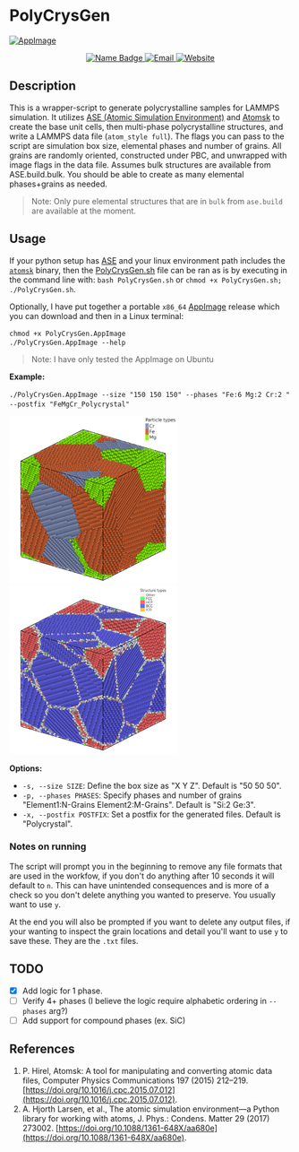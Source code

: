 # PolyCrysGen 
[![AppImage](https://github.com/stefanbringuier/PolyCrysGen/actions/workflows/build-and-release.yml/badge.svg)](https://github.com/stefanbringuier/PolyCrysGen/actions/workflows/build-and-release.yml)

<p align="center">
<a href="https://github.com">
  <img src="https://img.shields.io/badge/Name-Stefan%20Bringuier-green?style=flat-square" alt="Name Badge">
</a>
  <a href="mailto:stefanbringuier@gmail.com">
    <img alt="Email" src="https://img.shields.io/badge/Email-stefanbringuier%40gmail.com-blue?style=flat-square&logo=gmail">
  </a>
  <a href="https://stefanbringuier.info">
    <img alt="Website" src="https://img.shields.io/website?down_color=red&down_message=offline&up_color=green&up_message=online&url=https%3A%2F%2Fstefanbringuier.info">
  </a>
</p>


## Description
This is a wrapper-script to generate polycrystalline samples for LAMMPS simulation. It utilizes [ASE (Atomic Simulation Environment)](https://wiki.fysik.dtu.dk/ase) and [Atomsk](https://atomsk.univ-lille.fr/) to create the base unit cells, then multi-phase polycrystalline structures, and write a LAMMPS data file (`atom_style full`). The flags you can pass to the script are simulation box size, elemental phases and number of grains. All grains are randomly oriented, constructed under PBC, and unwrapped with image flags in the data file. Assumes bulk structures are  available from ASE.build.bulk. You should be able to create as many elemental phases+grains as needed.

> Note: Only pure elemental structures that are in `bulk` from `ase.build` are available at the moment. 

## Usage
If your python setup has [ASE](https://wiki.fysik.dtu.dk/ase/) and your linux environment path includes the [`atomsk`](https://atomsk.univ-lille.fr/) binary, then the [PolyCrysGen.sh](./PolyCrysGen.sh) file can be ran as is by executing in the command line with: `bash PolyCrysGen.sh` or  `chmod +x PolyCrysGen.sh; ./PolyCrysGen.sh`.

Optionally, I have put together a portable `x86_64` [AppImage](https://github.com/stefanbringuier/PolyCrysGen/releases) release which you can download and then in a Linux terminal:

```shell
chmod +x PolyCrysGen.AppImage
./PolyCrysGen.AppImage --help
```
> Note: I have only tested the AppImage on Ubuntu

**Example:**

`./PolyCrysGen.AppImage --size "150 150 150" --phases "Fe:6 Mg:2 Cr:2 " --postfix "FeMgCr_Polycrystal"`

![](./resources/FeMgCr_Polycrystal_1.png) ![](./resources/FeMgCr_Polycrystal_2.png)


**Options:**
- `-s, --size SIZE`: Define the box size as "X Y Z". Default is "50 50 50".
- `-p, --phases PHASES`: Specify phases and number of grains "Element1:N-Grains Element2:M-Grains". Default is "Si:2 Ge:3".
- `-x, --postfix POSTFIX`: Set a postfix for the generated files. Default is "Polycrystal".

### Notes on running

The script will prompt you in the beginning to remove any file formats that are used in the workfow, if you don't do anything after 10 seconds it will default to `n`. This can have unintended consequences and is more of a check so you don't delete anything you wanted to preserve. You usually want to use `y`.

At the end you will also be prompted if you want to delete any output files, if your wanting to inspect the grain locations and detail you'll want to use `y` to save these. They are the `.txt` files.

## TODO
- [x] Add logic for 1 phase.
- [ ] Verify 4+ phases (I believe the logic require alphabetic ordering in `--phases` arg?)
- [ ] Add support for compound phases (ex. SiC)

## References
1. P. Hirel, Atomsk: A tool for manipulating and converting atomic data files, Computer Physics Communications 197 (2015) 212–219. [https://doi.org/10.1016/j.cpc.2015.07.012](https://doi.org/10.1016/j.cpc.2015.07.012).
2. A. Hjorth Larsen, et al., The atomic simulation environment—a Python library for working with atoms, J. Phys.: Condens. Matter 29 (2017) 273002. [https://doi.org/10.1088/1361-648X/aa680e](https://doi.org/10.1088/1361-648X/aa680e).

